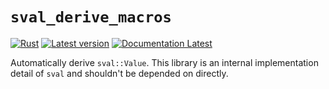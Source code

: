 # `sval_derive_macros`

[![Rust](https://github.com/sval-rs/sval/workflows/derive/badge.svg)](https://github.com/sval-rs/sval/actions)
[![Latest version](https://img.shields.io/crates/v/sval.svg)](https://crates.io/crates/sval_derive)
[![Documentation Latest](https://docs.rs/sval_derive/badge.svg)](https://docs.rs/sval_derive)

Automatically derive `sval::Value`. This library is an internal implementation detail of `sval`
and shouldn't be depended on directly.
